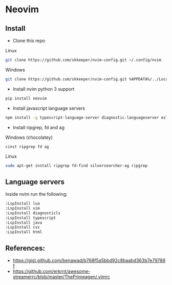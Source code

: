 # Neovim

## Install

- Clone this repo

Linux

```bash
git clone https://github.com/skkeeper/nvim-config.git ~/.config/nvim
```

Windows

```bash
git clone https://github.com/skkeeper/nvim-config.git %APPDATA%/../Local/nvim
```

- Install nvim python 3 support

```bash
pip install neovim
```

- Install javascript language servers

```bash
npm install -g typescript-language-server diagnostic-languageserver eslint
```

- Install ripgrep, fd and ag

Windows (chocolatey)

```bash
cinst ripgrep fd ag
```

Linux

```bash
sudo apt-get install ripgrep fd-find silversearcher-ag ripgrep
```

## Language servers

Inside nvim run the following:

```bash
:LspInstall lua
:LspInstall vim
:LspInstall diagnosticls
:LspInstall typescript
:LspInstall java
:LspInstall css
:LspInstall html
```

## References:

- https://gist.github.com/benawad/b768f5a5bbd92c8baabd363b7e79786f
- https://github.com/erkrnt/awesome-streamerrc/blob/master/ThePrimeagen/.vimrc
